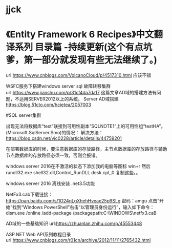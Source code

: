 # jjck
# 《Entity Framework 6 Recipes》中文翻译系列 目录篇 -持续更新(这个有点坑爹，第一部分就发现有些无法继续了。)
url:https://www.cnblogs.com/VolcanoCloud/p/4517310.html 应该不错

WSFC服务下搭建windows server sql 故障转移集群
url:https://www.jianshu.com/p/31cf4da7da17 这篇文章AD域的搭建方法有问题，不适用SERVER2012以上的系统。
Server AD域搭建
https://blog.51cto.com/hcietea/2057003

#SQL server集群

出现无法将数据库“test”联接到可用性副本“SQLNOTE1”上的可用性组“testHA”。 (Microsoft.SqlServer.Smo)的情况：
解决方法：https://blog.csdn.net/vic0228/article/details/44759201

在部署数据库的时候，要注意数据库的存放路径，主节点数据库的存放路径与辅助节点数据库的存放路径必须一致，否则会报错。

windows server 2016在不激活的状态下添加我的电脑等图标
win+r 然后 rundll32.exe shell32.dll,Control_RunDLL desk.cpl,,0 复制这些。。

windows server 2016 离线安装 .net3.5功能

NetFx3.cab下载链接：https://pan.baidu.com/s/1O24nLgXhehHveae25p9SLg 密码：amgu
点击“开始”找到“Windows PowerShell”右击“以管理员身份运行”，输入如下命令：
dism.exe /online /add-package /packagepath:C:\WINDOWS\netfx3.caB

AD域的一些基础知识
url:https://zhuanlan.zhihu.com/p/45553448

ASP.NET Web API系列教程目录
url:https://www.cnblogs.com/r01cn/archive/2012/11/11/2765432.html
